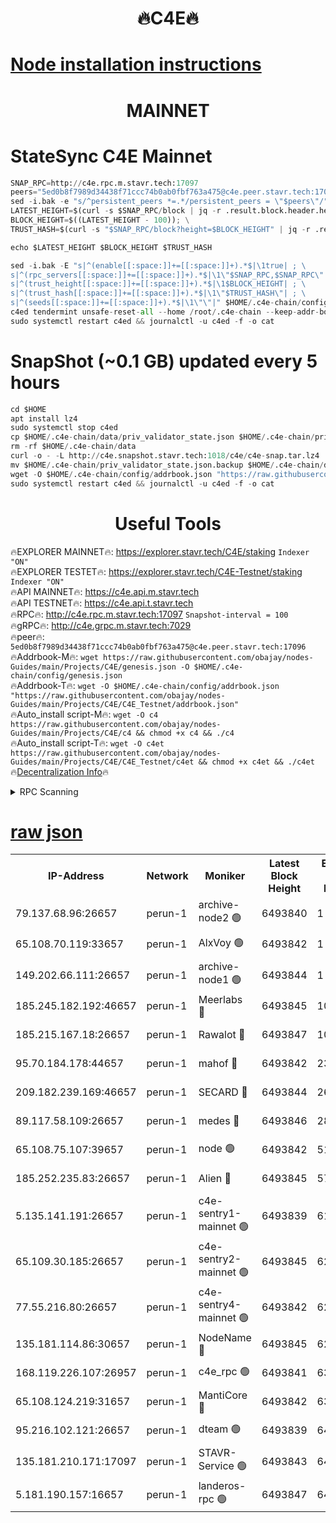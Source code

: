 <h1 align="center"> 🔥C4E🔥</h1>

[Node installation instructions](https://github.com/obajay/nodes-Guides/tree/main/Projects/C4E)
=

<h1 align="center"> MAINNET</h1>

# StateSync C4E Mainnet
```python
SNAP_RPC=http://c4e.rpc.m.stavr.tech:17097
peers="5ed0b8f7989d34438f71ccc74b0ab0fbf763a475@c4e.peer.stavr.tech:17096"
sed -i.bak -e "s/^persistent_peers *=.*/persistent_peers = \"$peers\"/" $HOME/.c4e-chain/config/config.toml
LATEST_HEIGHT=$(curl -s $SNAP_RPC/block | jq -r .result.block.header.height); \
BLOCK_HEIGHT=$((LATEST_HEIGHT - 100)); \
TRUST_HASH=$(curl -s "$SNAP_RPC/block?height=$BLOCK_HEIGHT" | jq -r .result.block_id.hash)

echo $LATEST_HEIGHT $BLOCK_HEIGHT $TRUST_HASH

sed -i.bak -E "s|^(enable[[:space:]]+=[[:space:]]+).*$|\1true| ; \
s|^(rpc_servers[[:space:]]+=[[:space:]]+).*$|\1\"$SNAP_RPC,$SNAP_RPC\"| ; \
s|^(trust_height[[:space:]]+=[[:space:]]+).*$|\1$BLOCK_HEIGHT| ; \
s|^(trust_hash[[:space:]]+=[[:space:]]+).*$|\1\"$TRUST_HASH\"| ; \
s|^(seeds[[:space:]]+=[[:space:]]+).*$|\1\"\"|" $HOME/.c4e-chain/config/config.toml
c4ed tendermint unsafe-reset-all --home /root/.c4e-chain --keep-addr-book
sudo systemctl restart c4ed && journalctl -u c4ed -f -o cat
```
# SnapShot (~0.1 GB) updated every 5 hours
```python
cd $HOME
apt install lz4
sudo systemctl stop c4ed
cp $HOME/.c4e-chain/data/priv_validator_state.json $HOME/.c4e-chain/priv_validator_state.json.backup
rm -rf $HOME/.c4e-chain/data
curl -o - -L http://c4e.snapshot.stavr.tech:1018/c4e/c4e-snap.tar.lz4 | lz4 -c -d - | tar -x -C $HOME/.c4e-chain --strip-components 2
mv $HOME/.c4e-chain/priv_validator_state.json.backup $HOME/.c4e-chain/data/priv_validator_state.json
wget -O $HOME/.c4e-chain/config/addrbook.json "https://raw.githubusercontent.com/obajay/nodes-Guides/main/Projects/C4E/addrbook.json"
sudo systemctl restart c4ed && journalctl -u c4ed -f -o cat
```
 <h1 align="center"> Useful Tools</h1>

🔥EXPLORER MAINNET🔥:  https://explorer.stavr.tech/C4E/staking            `Indexer "ON"` \
🔥EXPLORER TESTET🔥:   https://explorer.stavr.tech/C4E-Testnet/staking     `Indexer "ON"` \
🔥API MAINNET🔥:       https://c4e.api.m.stavr.tech \
🔥API TESTNET🔥:       https://c4e.api.t.stavr.tech \
🔥RPC🔥:               http://c4e.rpc.m.stavr.tech:17097                  `Snapshot-interval = 100` \
🔥gRPC🔥:              http://c4e.grpc.m.stavr.tech:7029 \
🔥peer🔥:              `5ed0b8f7989d34438f71ccc74b0ab0fbf763a475@c4e.peer.stavr.tech:17096` \
🔥Addrbook-M🔥:    ```wget https://raw.githubusercontent.com/obajay/nodes-Guides/main/Projects/C4E/genesis.json -O $HOME/.c4e-chain/config/genesis.json``` \
🔥Addrbook-T🔥:    ```wget -O $HOME/.c4e-chain/config/addrbook.json "https://raw.githubusercontent.com/obajay/nodes-Guides/main/Projects/C4E/C4E_Testnet/addrbook.json"``` \
🔥Auto_install script-M🔥: ```wget -O c4 https://raw.githubusercontent.com/obajay/nodes-Guides/main/Projects/C4E/c4 && chmod +x c4 && ./c4``` \
🔥Auto_install script-T🔥: ```wget -O c4et https://raw.githubusercontent.com/obajay/nodes-Guides/main/Projects/C4E/C4E_Testnet/c4et && chmod +x c4et && ./c4et``` \
🔥[Decentralization Info](https://github.com/obajay/StateSync-snapshots/tree/main/Projects/C4E/Decentralization)🔥




<details>
<summary>RPC Scanning</summary>

<h2 align="center"> We scan nodes in real time every 4 hours. And we provide the final result of RPC endpoints.
We cannot influence the operation of these nodes in any way. </h2>


```python
If Voting Power is higher than 0 --> then the Node is a validator of the network and may be subject to attack and be a potential threat to the chain.
```
```python
We marked such validators with a red symbol
```

</details>

[raw json](https://rpc-check.c4e.stavr.tech/c4e/rpc-c4e-result.json)
=



<table><tr><th>IP-Address</th><th>Network</th><th>Moniker</th><th>Latest Block Height</th><th>Earliest Block Height</th><th>Catching Up</th><th>Tx Index</th><th>Voting Power</th><th>Scan Time</th></tr><tr><td>79.137.68.96:26657</td><td>perun-1</td><td>archive-node2 🟢</td><td>6493840</td><td>1</td><td>False</td><td>on</td><td>0</td><td>2023-12-29T04:38:29.601005112UTC</td></tr><tr><td>65.108.70.119:33657</td><td>perun-1</td><td>AlxVoy 🟢</td><td>6493842</td><td>1</td><td>False</td><td>on</td><td>0</td><td>2023-12-29T04:38:43.935160218UTC</td></tr><tr><td>149.202.66.111:26657</td><td>perun-1</td><td>archive-node1 🟢</td><td>6493844</td><td>1</td><td>False</td><td>on</td><td>0</td><td>2023-12-29T04:38:59.617298751UTC</td></tr><tr><td>185.245.182.192:46657</td><td>perun-1</td><td>Meerlabs 🔴</td><td>6493845</td><td>1051501</td><td>False</td><td>on</td><td>493550</td><td>2023-12-29T04:39:03.227627354UTC</td></tr><tr><td>185.215.167.18:26657</td><td>perun-1</td><td>Rawalot 🔴</td><td>6493847</td><td>1090501</td><td>False</td><td>on</td><td>579034</td><td>2023-12-29T04:39:14.980845899UTC</td></tr><tr><td>95.70.184.178:44657</td><td>perun-1</td><td>mahof 🔴</td><td>6493842</td><td>2342001</td><td>False</td><td>off</td><td>1357006</td><td>2023-12-29T04:38:43.202875687UTC</td></tr><tr><td>209.182.239.169:46657</td><td>perun-1</td><td>SECARD 🔴</td><td>6493844</td><td>2616101</td><td>False</td><td>off</td><td>675729</td><td>2023-12-29T04:38:57.283651436UTC</td></tr><tr><td>89.117.58.109:26657</td><td>perun-1</td><td>medes 🔴</td><td>6493846</td><td>2826001</td><td>False</td><td>off</td><td>471345</td><td>2023-12-29T04:39:10.129924339UTC</td></tr><tr><td>65.108.75.107:39657</td><td>perun-1</td><td>node 🟢</td><td>6493842</td><td>5198801</td><td>False</td><td>on</td><td>0</td><td>2023-12-29T04:38:46.362541934UTC</td></tr><tr><td>185.252.235.83:26657</td><td>perun-1</td><td>Alien 🔴</td><td>6493845</td><td>5736001</td><td>False</td><td>on</td><td>380508</td><td>2023-12-29T04:39:00.315832513UTC</td></tr><tr><td>5.135.141.191:26657</td><td>perun-1</td><td>c4e-sentry1-mainnet 🟢</td><td>6493839</td><td>6198001</td><td>False</td><td>on</td><td>0</td><td>2023-12-29T04:38:28.947166147UTC</td></tr><tr><td>65.109.30.185:26657</td><td>perun-1</td><td>c4e-sentry2-mainnet 🟢</td><td>6493845</td><td>6238301</td><td>False</td><td>on</td><td>0</td><td>2023-12-29T04:39:02.883024244UTC</td></tr><tr><td>77.55.216.80:26657</td><td>perun-1</td><td>c4e-sentry4-mainnet 🟢</td><td>6493842</td><td>6241001</td><td>False</td><td>on</td><td>0</td><td>2023-12-29T04:38:43.584265587UTC</td></tr><tr><td>135.181.114.86:30657</td><td>perun-1</td><td>NodeName 🔴</td><td>6493845</td><td>6284301</td><td>False</td><td>off</td><td>333717</td><td>2023-12-29T04:38:59.929962365UTC</td></tr><tr><td>168.119.226.107:26957</td><td>perun-1</td><td>c4e_rpc 🟢</td><td>6493841</td><td>6393841</td><td>False</td><td>on</td><td>0</td><td>2023-12-29T04:38:36.103016584UTC</td></tr><tr><td>65.108.124.219:31657</td><td>perun-1</td><td>MantiCore 🔴</td><td>6493842</td><td>6393842</td><td>False</td><td>off</td><td>837805</td><td>2023-12-29T04:38:42.702992379UTC</td></tr><tr><td>95.216.102.121:26657</td><td>perun-1</td><td>dteam 🟢</td><td>6493839</td><td>6483001</td><td>False</td><td>on</td><td>0</td><td>2023-12-29T04:38:29.283775432UTC</td></tr><tr><td>135.181.210.171:17097</td><td>perun-1</td><td>STAVR-Service 🟢</td><td>6493843</td><td>6492001</td><td>False</td><td>on</td><td>0</td><td>2023-12-29T04:38:48.759280854UTC</td></tr><tr><td>5.181.190.157:16657</td><td>perun-1</td><td>landeros-rpc 🟢</td><td>6493847</td><td>6493501</td><td>False</td><td>on</td><td>0</td><td>2023-12-29T04:39:14.608252225UTC</td></tr></table>

